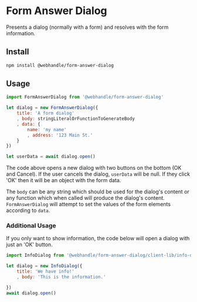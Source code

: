 # Form Answer Dialog

Presents a dialog (normally with a form) and resolves with the form information.

## Install

```bash
npm install @webhandle/form-answer-dialog
```

## Usage

```js
import FormAnswerDialog from '@webhandle/form-answer-dialog'

let dialog = new FormAnswerDialog({
	title: 'A form dialog'
	, body: stringLiteralOrFunctionToGenerateBody
	, data: {
		name: 'my name'
		, address: '123 Main St.'
	}
})

let userData = await dialog.open()

```

The code above opens a new dialog with two buttons on the bottom (OK and Cancel). If the
user cancels the dialog, `userData` will be null. If they click 'OK' then it will be an
object with the form data.

The `body` can be any string which should be used for the dialog's content or any function
which when called will produce the dialog's content. `FormAnswerDialog` will attempt to set
the values of the form elements according to `data`.


### Additional Usage

If you only want to show information, the code below will open a dialog with just an
'OK' button.


```js
import InfoDialog from '@webhandle/form-answer-dialog/client-lib/info-dialog.mjs'

let dialog = new InfoDialog({
	title: 'We have info!'
	, body: 'This is the information.'

})
await dialog.open()
```
